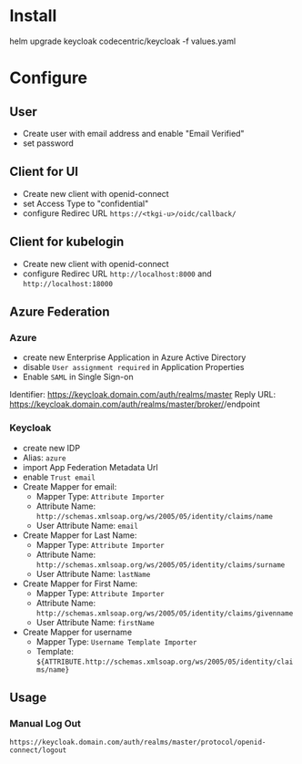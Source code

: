 # Install
helm upgrade keycloak codecentric/keycloak -f values.yaml

# Configure

## User

* Create user with email address and enable "Email Verified"
* set password

## Client for UI

* Create new client with openid-connect
* set Access Type to "confidential"
* configure Redirec URL `https://<tkgi-u>/oidc/callback/`

## Client for kubelogin

* Create new client with openid-connect
* configure Redirec URL `http://localhost:8000` and `http://localhost:18000`


## Azure Federation

### Azure

* create new Enterprise Application in Azure Active Directory
* disable `User assignment required` in Application Properties
* Enable `SAML` in Single Sign-on

Identifier: https://keycloak.domain.com/auth/realms/master
Reply URL: https://keycloak.domain.com/auth/realms/master/broker/<IDP alias>/endpoint

### Keycloak

* create new IDP
* Alias: `azure`
* import App Federation Metadata Url
* enable `Trust email`
* Create Mapper for email:
  * Mapper Type: `Attribute Importer`
  * Attribute Name: `http://schemas.xmlsoap.org/ws/2005/05/identity/claims/name`
  * User Attribute Name: `email`
* Create Mapper for Last Name:
  * Mapper Type: `Attribute Importer`
  * Attribute Name: `http://schemas.xmlsoap.org/ws/2005/05/identity/claims/surname`
  * User Attribute Name: `lastName`
* Create Mapper for First Name:
  * Mapper Type: `Attribute Importer`
  * Attribute Name: `http://schemas.xmlsoap.org/ws/2005/05/identity/claims/givenname`
  * User Attribute Name: `firstName`
* Create Mapper for username
  * Mapper Type: `Username Template Importer`
  * Template: `${ATTRIBUTE.http://schemas.xmlsoap.org/ws/2005/05/identity/claims/name}`
## Usage

### Manual Log Out

`https://keycloak.domain.com/auth/realms/master/protocol/openid-connect/logout`